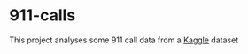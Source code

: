 # 911-calls
This project analyses some 911 call data from a [Kaggle](https://www.kaggle.com/mchirico/montcoalert) dataset
